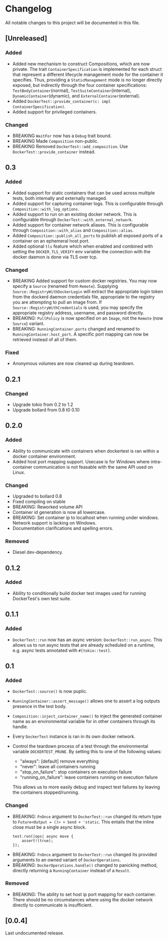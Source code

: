 # Changelog
All notable changes to this project will be documented in this file.

## [Unreleased]

### Added
- Added new mechanism to construct Compositions, which are now private. The trait
    `ContainerSpecification` is implemented for each struct that represent a different lifecycle
    management mode for the container it specifies. Thus, providing a `StaticManagement` mode is
    no longer directly exposed, but indirectly through the four container specifications:
    `TestBodyContainer`(normal), `TestSuiteContainer`(internal), `DynamicContainer`(dynamic),
    and `ExternalContainer`(external).
- Added `DockerTest::provide_container(c: impl ContainerSpecification)`.
- Added support for privileged containers.

### Changed
- BREAKING `WaitFor` now has a `Debug` trait bound.
- BREAKING Made `Composition` non-public.
- BREAKING Removed `DockerTest::add_composition`. Use `DockerTest::provide_container` instead.

## 0.3

### Added
- Added support for static containers that can be used across multiple tests, both internally
    and externally managed.
- Added support for capturing container logs. This is configurable through
    `Composition::with_log_options`.
- Added support to run on an existing docker network. This is configurable through
    `DockerTest::with_external_network`.
- Added support for container network aliases. This is configurable through `Composition::with_alias`
    and `Composition::alias`.
- Added `Composition::publish_all_ports` to publish all exposed ports of a container on an
    ephemeral host port.
- Added optional `tls` feature which when enabled and combined with setting the `DOCKER_TLS_VERIFY`
    env variable the connection with the docker daemon is done via TLS over tcp.

### Changed
- BREAKING Added support for custom docker registries. You may now specify a `Source`
    (renamed from `Remote`).
    Supplying `Source::RegistryWithDockerLogin` will extract the appropriate login token from the
    dockerd daemon credentials file, appropriate to the registry you are attempting to pull
    an image from. If `Source::RegistryWithCredentials` is used, you may specify the appropriate
    registry address, username, and password directly.
- BREAKING: `PullPolicy` is now specified on an `Image`, not the `Remote` (now `Source`) variant.
- BREAKING: `RunningContainer.ports` changed and renamed to `RunningContainer.host_port`.
    A specific port mapping can now be retrieved instead of all of them.

### Fixed
- Anonymous volumes are now cleaned up during teardown.

## 0.2.1

### Changed
- Upgrade tokio from 0.2 to 1.2
- Upgrade bollard from 0.8 t0 0.10

## 0.2.0

### Added
- Ability to communicate with containers when dockertest is ran within a docker container environment.
- Added host port mapping support. Usecase is for Windows where intra-container communication is not feasable with the same API used on Linux.

### Changed
- Upgraded to bollard 0.8
- Fixed compiling on stable
- BREAKING: Reworked volume API
- Container id generation is now all lowercase.
- BREAKING: Set container ip to localhost when running under windows. Network support is lacking on Windows.
- Documentation clarifications and spelling errors.

### Removed
- Diesel dev-dependency.

## 0.1.2

### Added
- Ability to conditionally build docker test images used for running DockerTest's own test suite.

## 0.1.1

### Added
- `DockerTest::run` now has an async version: `DockerTest::run_async`.
    This allows us to run async tests that are already scheduled on a runtime, e.g. async tests
    annotated with `#[tokio::test]`.

## 0.1

### Added
- `DockerTest::source()` is now puplic.
- `RunningContainer::assert_message()` allows one to assert a log outputs presence in the test body.
- `Composition::inject_container_name()` to inject the generated container name as an environmental
    variable for in other containers through its handle.
- Every `DockerTest` instance is ran in its own docker network.
- Control the teardown process of a test through the environmental variable `DOCKERTEST_PRUNE`.
    By setting this to one of the following values:
    * "always": [default] remove everything
    * "never": leave all containers running
    * "stop_on_failure": stop containers on execution failure
    * "running_on_failure": leave containers running on execution failure

    This allows us to more easily debug and inspect test failures by leaving the containers
    stopped/running.

### Changed
- BREAKING: `FnOnce` argument to `DockerTest::run` changed its return type to
    `Future<Output = ()> + Send + 'static`.
    This entails that the inline close must be a single async block.
    ```
    test.run(|ops| async move {
        assert!(true);
    });
    ```
- BREAKING: `FnOnce` argument to `DockerTest::run` changed its provided arguments to an owned
    variant of `DockerOperations`.
- BREAKING: `DockerOperations.handle()` changed to panicking method, directly returning a
    `RunningContainer` instead of a `Result`.

### Removed
- BREAKING: The ability to set host ip port mapping for each container.
    There should be no circumstances where using the docker network directly to communicate
    is insufficient.

## [0.0.4]

Last undocumented release.

